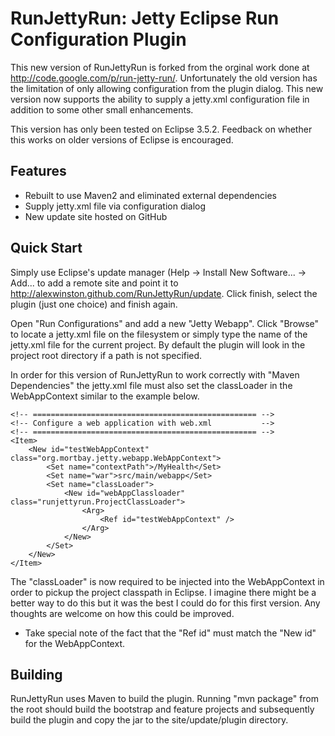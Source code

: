 RunJettyRun: Jetty Eclipse Run Configuration Plugin
===================================================

This new version of RunJettyRun is forked from the orginal work done at http://code.google.com/p/run-jetty-run/. Unfortunately the old version has the limitation of only allowing configuration from the plugin dialog. This new version now supports the ability to supply a jetty.xml configuration file in addition to some other small enhancements.

This version has only been tested on Eclipse 3.5.2. Feedback on whether this works on older versions of Eclipse is encouraged.

Features
---------
- Rebuilt to use Maven2 and eliminated external dependencies
- Supply jetty.xml file via configuration dialog
- New update site hosted on GitHub

Quick Start
------------
Simply use Eclipse's update manager (Help -> Install New Software... -> Add... to add a remote site and point it to http://alexwinston.github.com/RunJettyRun/update. Click finish, select the plugin (just one choice) and finish again.

Open "Run Configurations" and add a new "Jetty Webapp". Click "Browse" to locate a jetty.xml file on the filesystem or simply type the name of the jetty.xml file for the current project. By default the plugin will look in the project root directory if a path is not specified.

In order for this version of RunJettyRun to work correctly with "Maven Dependencies" the jetty.xml file must also set the classLoader in the WebAppContext similar to the example below.

	<!-- ================================================== -->
	<!-- Configure a web application with web.xml           -->
	<!-- ================================================== -->
	<Item>
		<New id="testWebAppContext" class="org.mortbay.jetty.webapp.WebAppContext">
			<Set name="contextPath">/MyHealth</Set>
			<Set name="war">src/main/webapp</Set>
			<Set name="classLoader">
				<New id="webAppClassloader" class="runjettyrun.ProjectClassLoader">
					<Arg>
						<Ref id="testWebAppContext" />
					</Arg>
				</New>
			</Set>
		</New>
	</Item>

The "classLoader" is now required to be injected into the WebAppContext in order to pickup the project classpath in Eclipse. I imagine there might be a better way to do this but it was the best I could do for this first version.  Any thoughts are welcome on how this could be improved.

* Take special note of the fact that the "Ref id" must match the "New id" for the WebAppContext.

Building
--------
RunJettyRun uses Maven to build the plugin.  Running "mvn package" from the root should build the bootstrap and feature projects and subsequently build the plugin and copy the jar to the site/update/plugin directory.
